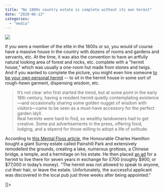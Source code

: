 ```yaml
---
title: "No 1800s country estate is complete without its own hermit"
date: "2020-06-13"
categories: 
  - "media"
---
```


![](images/500916-Oxford-University-Press_1.png)

If you were a member of the elite in the 1800s or so, you would of course have a massive house in the country with dozens of rooms and gardens and servants, etc. At the time, it was also the convention to have an artfully natural looking area of forest and rocks, etc. complete with a "hermit house," which was usually a one-room hut made from stones and twigs. And if you wanted to complete the picture, you might even hire someone [to be your own personal hermit](https://www.mentalfloss.com/article/500916/short-lived-british-fashion-ornamental-hermits) -- to sit in the hermit house in some sort of rough-hewn garment, dispensing wisdom, etc.

> It’s not clear who first started the trend, but at some point in the early 18th century, having a resident hermit quietly contemplating existence—and occasionally sharing some golden nugget of wisdom with visitors—came to be seen as a must-have accessory for the perfect garden idyll.  
> Real hermits were hard to find, so wealthy landowners had to get creative. Some put advertisements in the press, offering food, lodging, and a stipend for those willing to adopt a life of solitude.

According to [this Mental Floss article](https://www.mentalfloss.com/article/500916/short-lived-british-fashion-ornamental-hermits), the Honourable Charles Hamilton bought a giant Surrey estate called Painshill Park and extensively remodelled the grounds, creating a lake, numerous grottoes, a Chinese bridge, a temple, and a hermitage on his estate. He then placed [an ad](http://www.telegraph.co.uk/gardening/gardenstovisit/10159553/The-glorious-restoration-of-Painshill-Parks-grotto.html) for a hermit to live there for seven years in exchange for £700 (roughly $900, or $77,000 in today’s money). "The hermit was not allowed to speak to anyone, cut their hair, or leave the estate. Unfortunately, the successful applicant was discovered in the local pub just three weeks after being appointed."

\]\]>

